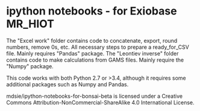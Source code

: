# ipython notebooks - for Exiobase MR_HIOT

The "Excel work" folder contains code to concatenate, export, round numbers, remove 0s, etc. All necessary steps to prepare a ready_for_CSV file. Mainly requires "Pandas" package.
The "Leontiev inverse" folder contains code to make calculations from GAMS files. Mainly require the "Numpy" package.

This code works with both Python 2.7 or >3.4, although it requires some additional packages such as Numpy and Pandas.

mdsie/ipython-notebooks-for-bonsai-beta is licensed under a Creative Commons Attribution-NonCommercial-ShareAlike 4.0 International License.
